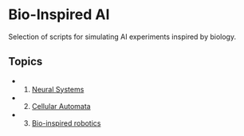 # Bio-Inspired AI

Selection of scripts for simulating AI experiments inspired by biology.


## Topics

- 1. [Neural Systems](/neural-systems)
- 2. [Cellular Automata](/cellular-automata)
- 3. [Bio-inspired robotics](/bio-inspired-robotics)
